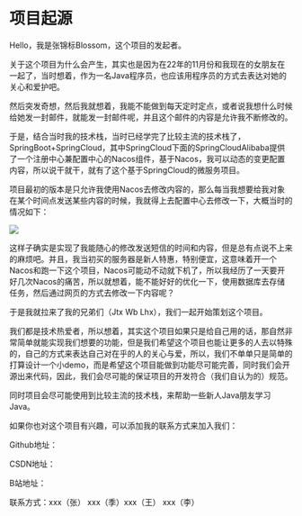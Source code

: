 # 项目起源

Hello，我是张锦标Blossom，这个项目的发起者。

关于这个项目为什么会产生，其实也是因为在22年的11月份和我现在的女朋友在一起了，当时想着，作为一名Java程序员，也应该用程序员的方式去表达对她的关心和爱护吧。

然后突发奇想，然后我就想着，我能不能做到每天定时定点，或者说我想什么时候给她发一封邮件，就能发一封邮件呢，并且这个邮件的内容是允许我不断修改的。

于是，结合当时我的技术栈，当时已经学完了比较主流的技术栈了，SpringBoot+SpringCloud，其中SpringCloud下面的SpringCloudAlibaba提供了一个注册中心兼配置中心的Nacos组件，基于Nacos，我可以动态的变更配置内容，所以说干就干，就有了这个基于SpringCloud的微服务项目。

项目最初的版本是只允许我使用Nacos去修改内容的，那么每当我想要给我对象在某个时间点发送某些内容的时候，我就得上去配置中心去修改一下，大概当时的情况如下：

![](https://www.notion.so/image/https%3A%2F%2Fcdn.nlark.com%2Fyuque%2F0%2F2023%2Fpng%2F34806522%2F1677068469585-95d54a13-26b8-4d77-b3f0-ed20a23290e9.png?id=87038bda-c295-4388-8fd1-21249636b94c&table=block&spaceId=b64c4d64-f403-4087-86e0-a1e8fdb8361f&width=2000&userId=c25e5a34-6e8a-4a43-ba9f-f420d2f8d2b7&cache=v2)


这样子确实是实现了我能随心的修改发送短信的时间和内容，但是总有点说不上来的麻烦吧。并且，我当初买的服务器是新人特惠，特别便宜，这意味着开一个Nacos和跑一下这个项目，Nacos可能动不动就下机了，所以我经历了一天要开好几次Nacos的痛苦，所以就想着，能不能好好的优化一下，使用数据库去存储任务，然后通过网页的方式去修改一下内容呢？

于是我就拉来了我的兄弟们（Jtx Wb Lhx），我们一起开始策划这个项目。

我们都是技术热爱者，所以想着，其实这个项目如果只是给自己用的话，那自然非常简单就能实现我们想要的功能，但是我们希望这个项目也能让更多的人去以特殊的，自己的方式来表达自己对在乎的人的关心与爱，所以，我们不单单只是简单的打算设计一个小demo，而是希望这个项目能做到功能尽可能完善，同时我们会开源出来代码，因此，我们会尽可能的保证项目的开发符合（我们自认为的）规范。

同时项目会尽可能使用到比较主流的技术栈，来帮助一些新人Java朋友学习Java。

如果你也对这个项目有兴趣，可以添加我的联系方式来加入我们：

Github地址：

CSDN地址：

B站地址：

联系方式：xxx（张） xxx（季）xxx（王） xxx（李）